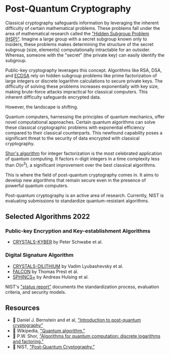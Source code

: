# Post-Quantum Cryptography

Classical cryptography safeguards information by leveraging the inherent difficulty of certain mathematical problems. These problems fall under the area of mathematical research called the ["Hidden Subgroup Problem (HSP)"](https://en.wikipedia.org/wiki/Hidden_subgroup_problem). Imagine a large group with a secret subgroup known only to insiders, these problems makes determining the structure of the secret subgroup (size, elements) computationally intractable for an outsider. Whereas, someone with the "secret" (the private key) can easily identify the subgroup.

Public-key cryptography leverages this concept. Algorithms like RSA, DSA, and [ECDSA](/wiki/Cryptography/ecdsa.md) rely on hidden subgroup problems like prime factorization of large integers or discrete logarithm calculations to secure private keys. The difficulty of solving these problems increases exponentially with key size, making brute-force attacks impractical for classical computers. This inherent difficulty safeguards encrypted data.

However, the landscape is shifting.

Quantum computers, harnessing the principles of quantum mechanics, offer novel computational approaches. Certain quantum algorithms can solve these classical cryptographic problems with exponential efficiency compared to their classical counterparts. This newfound capability poses a significant threat to the security of data encrypted with classical cryptography.

[Shor's algorithm](https://ieeexplore.ieee.org/document/365700) for integer factorization is the most celebrated application of quantum computing. It factors n-digit integers in a time complexity less than $O(n^3)$, a significant improvement over the best classical algorithms.

This is where the field of post-quantum cryptography comes in. It aims to develop new algorithms that remain secure even in the presence of powerful quantum computers.

Post-quantum cryptography is an active area of research. Currently, NIST is evaluating submissions to standardize quantum-resistant algorithms.

## Selected Algorithms 2022

### Public-key Encryption and Key-establishment Algorithms

- [CRYSTALS-KYBER](https://pq-crystals.org/) by Peter Schwabe et al.

### Digital Signature Algorithm

- [CRYSTALS-DILITHIUM](https://pq-crystals.org/) by Vadim Lyubashevsky et al.
- [FALCON](https://falcon-sign.info/) by Thomas Prest et al.
- [SPHINCS+](https://falcon-sign.info/) by Andreas Hulsing et al.

 NIST's ["status report"](https://tsapps.nist.gov/publication/get_pdf.cfm?pub_id=934458) documents the standardization process, evaluation criteria, and security models.

## Resources

- 📝 Daniel J. Bernstein and et al, ["Introduction to post-quantum cryptography"](https://pqcrypto.org/www.springer.com/cda/content/document/cda_downloaddocument/9783540887010-c1.pdf)
- 📝 Wikipedia, ["Quantum algorithm."](https://en.wikipedia.org/wiki/Quantum_algorithm)
- 📝 P.W. Shor, ["Algorithms for quantum computation: discrete logarithms and factoring."](https://ieeexplore.ieee.org/document/365700)
- 📝 NIST, ["Post-Quantum Cryptography."](https://csrc.nist.gov/projects/post-quantum-cryptography)
